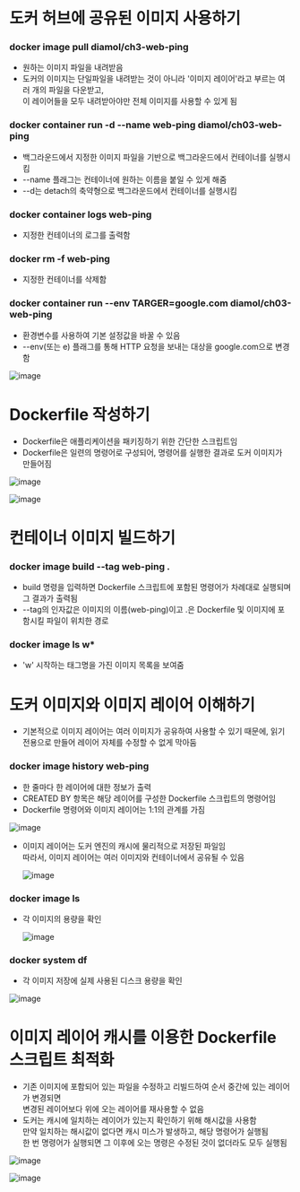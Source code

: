 # 도커 허브에 공유된 이미지 사용하기
### docker image pull diamol/ch3-web-ping
- 원하는 이미지 파일을 내려받음
- 도커의 이미지는 단일파일을 내려받는 것이 아니라 '이미지 레이어'라고 부르는 여러 개의 파일을 다운받고, <br>
  이 레이어들을 모두 내려받아야만 전체 이미지를 사용할 수 있게 됨

### docker container run -d --name web-ping diamol/ch03-web-ping
- 백그라운드에서 지정한 이미지 파일을 기반으로 백그라운드에서 컨테이너를 실행시킴
- --name 플래그는 컨테이너에 원하는 이름을 붙일 수 있게 해줌
- --d는 detach의 축약형으로 백그라운드에서 컨테이너를 실행시킴

### docker container logs web-ping
- 지정한 컨테이너의 로그를 출력함

### docker rm -f web-ping
- 지정한 컨테이너를 삭제함

### docker container run --env TARGER=google.com diamol/ch03-web-ping
- 환경변수를 사용하여 기본 설정값을 바꿀 수 있음
- --env(또는 e) 플래그를 통해 HTTP 요청을 보내는 대상을 google.com으로 변경함

![image](https://github.com/user-attachments/assets/c6f83f6d-91e6-44bf-a225-0deeca466d3a)

# Dockerfile 작성하기
- Dockerfile은 애플리케이션을 패키징하기 위한 간단한 스크립트임
- Dockerfile은 일련의 명령어로 구성되어, 명령어를 실행한 결과로 도커 이미지가 만들어짐

![image](https://github.com/user-attachments/assets/b580f489-980a-4f63-93fd-7b224f901c09)

![image](https://github.com/user-attachments/assets/5a1fc79e-a66d-4d6a-9ef8-2f5d2fe50ae8)

# 컨테이너 이미지 빌드하기
### docker image build --tag web-ping .
- build 명령을 입력하면 Dockerfile 스크립트에 포함된 명령어가 차례대로 실행되며 그 결과가 출력됨
- --tag의 인자값은 이미지의 이름(web-ping)이고 .은 Dockerfile 및 이미지에 포함시킬 파일이 위치한 경로

### docker image ls w*
- 'w' 시작하는 태그명을 가진 이미지 목록을 보여줌

# 도커 이미지와 이미지 레이어 이해하기
- 기본적으로 이미지 레이어는 여러 이미지가 공유하여 사용할 수 있기 때문에, 읽기 전용으로 만들어 레이어 자체를 수정할 수 없게 막아둠

### docker image history web-ping
- 한 줄마다 한 레이어에 대한 정보가 출력
- CREATED BY 항목은 해당 레이어를 구성한 Dockerfile 스크립트의 명령어임
- Dockerfile 명령어와 이미지 레이어는 1:1의 관계를 가짐

![image](https://github.com/user-attachments/assets/9a183ae9-1d24-430e-bca7-3f9e64c1651a)

- 이미지 레이어는 도커 엔진의 캐시에 물리적으로 저장된 파일임 <br>
  따라서, 이미지 레이어는 여러 이미지와 컨테이너에서 공유될 수 있음

  ![image](https://github.com/user-attachments/assets/f3f7031a-1107-4aae-8e1f-f3f1c4da5335)

### docker image ls
- 각 이미지의 용량을 확인

  ![image](https://github.com/user-attachments/assets/c22686af-9520-4c7f-acd8-ccdd2c00cc70)

### docker system df
- 각 이미지 저장에 실제 사용된 디스크 용량을 확인

![image](https://github.com/user-attachments/assets/aef12d25-ef7d-4b01-b07a-3b9a7c42bc36)

# 이미지 레이어 캐시를 이용한 Dockerfile 스크립트 최적화
- 기존 이미지에 포함되어 있는 파일을 수정하고 리빌드하여 순서 중간에 있는 레이어가 변경되면 <br>
  변경된 레이어보다 위에 오는 레이어를 재사용할 수 없음
- 도커는 캐시에 일치하는 레이어가 있는지 확인하기 위해 해시값을 사용함 <br>
  만약 일치하는 해시값이 없다면 캐시 미스가 발생하고, 해당 명령어가 실행됨 <br>
  한 번 명령어가 실행되면 그 이후에 오는 명령은 수정된 것이 없더라도 모두 실행됨

![image](https://github.com/user-attachments/assets/165cdd59-13be-435b-8248-cf19cce4abc7)

![image](https://github.com/user-attachments/assets/93e165d7-ebab-4b6c-8673-0feaa3ff0736)

  

